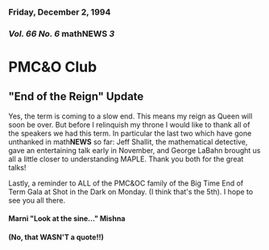 ### Friday, December 2, 1994
### *Vol. 66 No. 6* math**NEWS**  *3*
# PMC&O Club
## "End of the Reign" Update
Yes, the term is coming to a slow end. This means my reign as Queen will soon be over. But before I relinquish my throne I would like to thank all of the speakers we had this term. In particular the last two which have gone unthanked in math**NEWS** so far: Jeff Shallit, the mathematical detective, gave an entertaining talk early in November, and George LaBahn brought us all a little closer to understanding MAPLE. Thank you both for the great talks!

Lastly, a reminder to ALL of the PMC&OC family of the Big Time End of Term Gala at Shot in the Dark on Monday. (I think that's the 5th). I hope to see you all there.

#### Marni "Look at the sine..." Mishna
#### (No, that WASN'T a quote!!)
